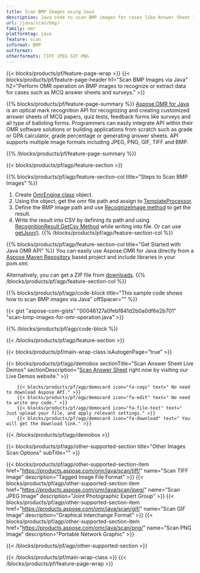 ```yaml
---
title: Scan BMP Images using Java
description: Java code to scan BMP images for cases like Answer Sheet Images or MCQ Answer Sheets 
url: /java/scan/bmp/
family: omr
platformtag: java
feature: scan
informat: BMP
outformat:
otherformats: TIFF JPEG GIF PNG
---
```

{{< blocks/products/pf/feature-page-wrap >}}
{{< blocks/products/pf/feature-page-header h1="Scan BMP Images via Java" h2="Perform OMR operation on BMP images to recognize or extract data for cases such as MCQ answer sheets and surveys." >}}

{{% blocks/products/pf/feature-page-summary %}}
[Aspose.OMR for Java](https://products.aspose.com/omr/java/) is an optical mark recognition API for recognizing and creating customized answer sheets of MCQ papers, quiz tests, feedback forms like surveys and all type of balloting forms. Programmers can easily integrate API within their OMR software solutions or building applications from scratch such as grade or GPA calculator, grade percentage or generating answer sheets. API supports multiple image formats including JPEG, PNG, GIF, TIFF and BMP.

{{% /blocks/products/pf/feature-page-summary  %}}

{{< blocks/products/pf/agp/feature-section >}}

{{% blocks/products/pf/agp/feature-section-col title="Steps to Scan BMP Images" %}}
1. Create [OmrEngine class](https://apireference.aspose.com/java/omr/com.aspose.omr/OmrEngine) object.
2. Using the object, get the omr file path and assign to [TemplateProcessor](https://apireference.aspose.com/java/omr/com.aspose.omr/TemplateProcessor).
3. Define the BMP image path and use [RecognizeImage method](https://apireference.aspose.com/java/omr/com.aspose.omr/TemplateProcessor#recognizeImage-java.lang.String-) to get the result.
4. Write the result into CSV by defining its path and using [RecognitionResult.GetCsv Method](https://apireference.aspose.com/omr/java/com.aspose.omr/RecognitionResult#getCsv--) while writing into file. Or can use [getJson()](https://apireference.aspose.com/omr/java/com.aspose.omr/RecognitionResult#getJson--).
{{% /blocks/products/pf/agp/feature-section-col %}}

{{% blocks/products/pf/agp/feature-section-col title="Get Started with Java OMR API" %}}
You can easily use Aspose.OMR for Java directly from a [Aspose Maven Repository](https://repository.aspose.com/omr/) based project and include libraries in your pom.xml.

Alternatively, you can get a ZIP file from [downloads](https://downloads.aspose.com/total/java).
{{% /blocks/products/pf/agp/feature-section-col %}}

{{% blocks/products/pf/agp/code-block title="This sample code shows how to scan BMP images via Java" offSpacer="" %}}

{{< gist "aspose-com-gists" "00046127a0febf841d2b0a0df6e2b701" "scan-bmp-images-for-omr-operation.java" >}} 

{{% /blocks/products/pf/agp/code-block %}}

{{< /blocks/products/pf/agp/feature-section >}}

{{< blocks/products/pf/main-wrap-class isAutogenPage="true" >}}

{{< blocks/products/pf/agp/demobox sectionTitle="Scan Answer Sheet Live Demos" sectionDescription="[Scan Answer Sheet](https://products.aspose.app/omr/scan-answer-sheet) right now by visiting our Live Demos website." >}}

        {{< blocks/products/pf/agp/democard icon="fa-cogs" text=" No need to download Aspose API." >}}
        {{< blocks/products/pf/agp/democard icon="fa-edit" text=" No need to write any code." >}}
        {{< blocks/products/pf/agp/democard icon="fa-file-text" text=" Just upload your file, and apply relevant settings." >}}
        {{< blocks/products/pf/agp/democard icon="fa-download" text=" You will get the download link." >}}
		
{{< /blocks/products/pf/agp/demobox >}}

{{< blocks/products/pf/agp/other-supported-section title="Other Images Scan Options" subTitle="" >}}

{{< blocks/products/pf/agp/other-supported-section-item href="https://products.aspose.com/omr/java/scan/tiff/" name="Scan TIFF Image" description="Tagged Image File Format" >}}
{{< blocks/products/pf/agp/other-supported-section-item href="https://products.aspose.com/omr/java/scan/jpeg/" name="Scan JPEG Image" description="Joint Photographic Expert Group" >}}
{{< blocks/products/pf/agp/other-supported-section-item href="https://products.aspose.com/omr/java/scan/gif/" name="Scan GIF Image" description="Graphical Interchange Format" >}}
{{< blocks/products/pf/agp/other-supported-section-item href="https://products.aspose.com/omr/java/scan/png/" name="Scan PNG Image" description="Portable Network Graphic" >}}

{{< /blocks/products/pf/agp/other-supported-section >}}

{{< /blocks/products/pf/main-wrap-class >}}
{{< /blocks/products/pf/feature-page-wrap >}}